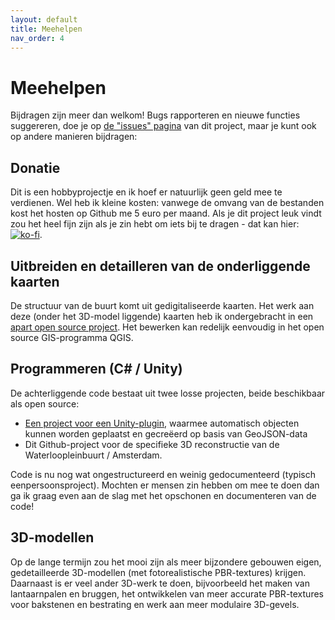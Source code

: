 ```yaml
---
layout: default
title: Meehelpen
nav_order: 4
---
```


# Meehelpen

Bijdragen zijn meer dan welkom! Bugs rapporteren en nieuwe functies suggereren, doe je op [de "issues" pagina](https://github.com/ElmarJ/Waterlooplein3D/issues) van dit project, maar je kunt ook op andere manieren bijdragen:

## Donatie

Dit is een hobbyprojectje en ik hoef er natuurlijk geen geld mee te verdienen. Wel heb ik kleine kosten: vanwege de omvang van de bestanden kost het hosten op Github me 5 euro per maand. Als je dit project leuk vindt zou het heel fijn zijn als je zin hebt om iets bij te dragen - dat kan hier: [![ko-fi](https://www.ko-fi.com/img/githubbutton_sm.svg)](https://ko-fi.com/Y8Y521CCD).

## Uitbreiden en detailleren van de onderliggende kaarten 

De structuur van de buurt komt uit gedigitaliseerde kaarten. Het werk aan deze (onder het 3D-model liggende) kaarten heb ik ondergebracht in een [apart open source project](https://github.com/ElmarJ/Amsterdam.1892.GeoJSON). Het bewerken kan redelijk eenvoudig in het open source GIS-programma QGIS.

## Programmeren (C# / Unity)

De achterliggende code bestaat uit twee losse projecten, beide beschikbaar als open source:
- [Een project voor een Unity-plugin](https://github.com/ElmarJ/GeoJsonCityBuilder), waarmee automatisch objecten kunnen worden geplaatst en gecreëerd op basis van GeoJSON-data
- Dit Github-project voor de specifieke 3D reconstructie van de Waterloopleinbuurt / Amsterdam.

Code is nu nog wat ongestructureerd en weinig gedocumenteerd (typisch eenpersoonsproject). Mochten er mensen zin hebben om mee te doen dan ga ik graag even aan de slag met het opschonen en documenteren van de code!

## 3D-modellen

Op de lange termijn zou het mooi zijn als meer bijzondere gebouwen eigen, gedetailleerde 3D-modellen (met fotorealistische PBR-textures) krijgen. Daarnaast is er veel ander 3D-werk te doen, bijvoorbeeld het maken van lantaarnpalen en bruggen, het ontwikkelen van meer accurate PBR-textures voor bakstenen en bestrating en werk aan meer modulaire 3D-gevels.